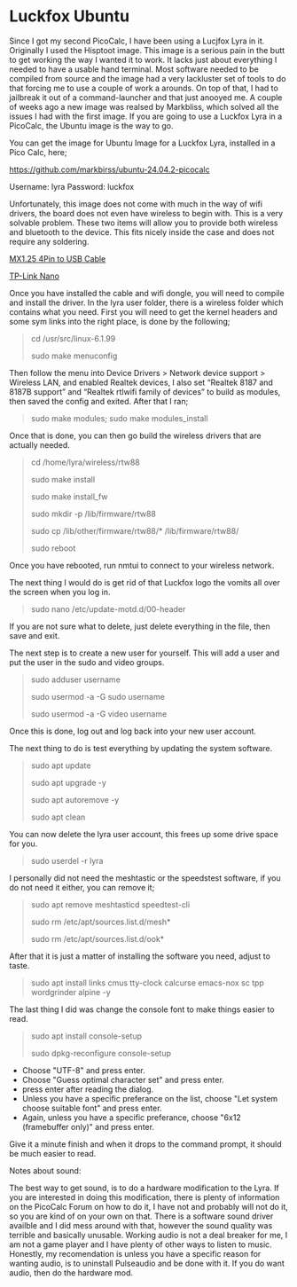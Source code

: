 # Luckfox Ubuntu

Since I got my second PicoCalc, I have been using a Lucjfox Lyra in it. Originally I used the Hisptoot image. This image is a serious pain in the butt to get working the way I wanted it to work. It lacks just about everything I needed to have a usable hand terminal. Most software needed to be compiled from source and the image had a very lackluster set of tools to do that forcing me to use a couple of work a arounds. On top of that, I had to jailbreak it out of a command-launcher and that just anooyed me. A couple of weeks ago a new image was realsed by Markbliss, which solved all the issues I had with the first image. If you are going to use a Luckfox Lyra in a PicoCalc, the Ubuntu image is the way to go.

You can get the image for Ubuntu Image for a Luckfox Lyra, installed in a Pico Calc, here;

https://github.com/markbirss/ubuntu-24.04.2-picocalc

Username: lyra Password: luckfox

Unfortunately, this image does not come with much in the way of wifi drivers, the board does not even have wireless to begin with. This is a very solvable problem. These two items will allow you to provide both wireless and bluetooth to the device. This fits nicely inside the case and does not require any soldering.

[MX1.25 4Pin to USB Cable](https://www.amazon.com/dp/B0DRD5792W?ref=ppx_yo2ov_dt_b_fed_asin_title)

[TP-Link Nano](https://www.amazon.com/dp/B0BJ7XJ27X?ref=ppx_yo2ov_dt_b_fed_asin_title&th=1)

Once you have installed the cable and wifi dongle, you will need to compile and install the driver. In the lyra user folder, there is a wireless folder which contains what you need. First you will need to get the kernel headers and some sym links into the right place, is done by the following;

> cd /usr/src/linux-6.1.99
>
> sudo make menuconfig

Then follow the menu into Device Drivers > Network device support > Wireless LAN, and enabled Realtek devices, I also set “Realtek 8187 and 8187B support” and “Realtek rtlwifi family of devices” to build as modules, then saved the config and exited. After that I ran;

> sudo make modules; sudo make modules_install

Once that is done, you can then go build the wireless drivers that are actually needed.

> cd /home/lyra/wireless/rtw88
>
> sudo make install
>
> sudo make install_fw
>
> sudo mkdir -p /lib/firmware/rtw88
>
> sudo  cp /lib/other/firmware/rtw88/* /lib/firmware/rtw88/
>
> sudo reboot

Once you have rebooted, run nmtui to connect to your wireless network.

The next thing I would do is get rid of that Luckfox logo the vomits all over the screen when you log in.

> sudo nano /etc/update-motd.d/00-header

If you are not sure what to delete, just delete everything in the file, then save and exit.

The next step is to create a new user for yourself. This will add a user and put the user in the sudo and video groups.

> sudo adduser username
>
> sudo usermod -a -G sudo username
>
> sudo usermod -a -G video username

Once this is done, log out and log back into your new user account.

The next thing to do is test everything by updating the system software.

> sudo apt update
>
> sudo apt upgrade -y
>
> sudo apt autoremove -y
>
> sudo apt clean

You can now delete the lyra user account, this frees up some drive space for you.

> sudo userdel -r lyra

I personally did not need the meshtastic or the speedstest software, if you do not need it either, you can remove it;

> sudo apt remove meshtasticd speedtest-cli
>
> sudo rm /etc/apt/sources.list.d/mesh*
>
> sudo rm /etc/apt/sources.list.d/ook*

After that it is just a matter of installing the software you need, adjust to taste.

> sudo apt install links cmus tty-clock calcurse emacs-nox sc tpp wordgrinder alpine -y

The last thing I did was change the console font to make things easier to read.

> sudo apt install console-setup
>
> sudo dpkg-reconfigure console-setup

- Choose "UTF-8" and press enter.
- Choose "Guess optimal character set" and press enter.
- press enter after reading the dialog.
- Unless you have a specific preferance on the list, choose "Let system choose suitable font" and press enter.
- Again, unless you have a specific preferance, choose "6x12 (framebuffer only)" and press enter.

Give it a minute finish and when it drops to the command prompt, it should be much easier to read.

Notes about sound:

The best way to get sound, is to do a hardware modification to the Lyra. If you are interested in doing this modification, there is plenty of information on the PicoCalc Forum on how to do it, I have not and probably will not do it, so you are kind of on your own on that. There is a software sound driver availble and I did mess around with that, however the sound quality was terrible and basically unusable. Working audio is not a deal breaker for me, I am not a game player and I have plenty of other ways to listen to music. Honestly, my recomendation is unless you have a specific reason for wanting audio, is to uninstall Pulseaudio and be done with it. If you do want audio, then do the hardware mod.